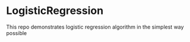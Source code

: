 # LogisticRegression
This repo demonstrates logistic regression algorithm in the simplest way possible
